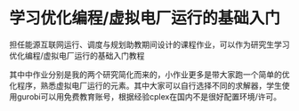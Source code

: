 # 学习优化编程/虚拟电厂运行的基础入门
担任能源互联网运行、调度与规划助教期间设计的课程作业，可以作为研究生学习优化编程/虚拟电厂运行的基础入门教程

其中中作业分别是我的两个研究简化而来的，小作业更多是带大家跑一个简单的优化程序，熟悉虚拟电厂运行的元素。其中大家可以自行选择不同的求解器，学生使用gurobi可以用免费教育账号，根据经验cplex在国内不是很好配置环境/许可。
